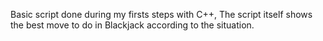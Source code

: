 Basic script done during my firsts steps with C++,
The script itself shows the best move to do in Blackjack according to the situation.
